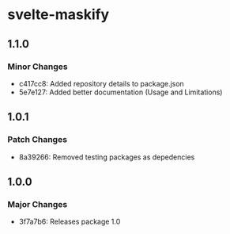 # svelte-maskify

## 1.1.0

### Minor Changes

- c417cc8: Added repository details to package.json
- 5e7e127: Added better documentation (Usage and Limitations)

## 1.0.1

### Patch Changes

- 8a39266: Removed testing packages as depedencies

## 1.0.0

### Major Changes

- 3f7a7b6: Releases package 1.0
